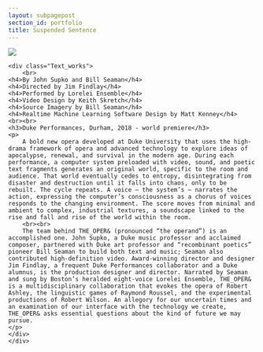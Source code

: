 ```yaml
---
layout: subpagepost
section_id: portfolio
title: Suspended Sentence
---
```

<div class="full">
    <div class="row">
        <div class="large-12 large-centered columns">
            <img src="../images/assets/Picture42.png">
     </div>
    </div>
 
    <div class="Text_works">
        <br>
    <h4>By John Supko and Bill Seaman</h4>
    <h4>Directed by Jim Findlay</h4>
    <h4>Performed by Lorelei Ensemble</h4>
    <h4>Video Design by Keith Skretch</h4>
    <h4>Source Imagery by Bill Seaman</h4>
    <h4>Realtime Machine Learning Software Design by Matt Kenney</h4>
    <br><br>
    <h3>Duke Performances, Durham, 2018 - world premiere</h3>
    <p>
        A bold new opera developed at Duke University that uses the high-drama framework of opera and advanced technology to explore ideas of apocalypse, renewal, and survival in the modern age. During each performance, a computer system preloaded with video, sound, and poetic text fragments generates an original world, specific to the room and audience. That world eventually cedes to entropy, disintegrating from disaster and destruction until it falls into chaos, only to be rebuilt. The cycle repeats. A voice — the system’s — narrates the action, expressing the computer’s consciousness as a chorus of voices responds to the changing environment. The score moves from minimal and ambient to complex, industrial textures, a soundscape linked to the rise and fall and rise of the world within the room.
        <br><br>
        The team behind THE_OPER& (pronounced “the operand”) is an accomplished one. John Supko, a Duke music professor and acclaimed composer, partnered with Duke art professor and “recombinant poetics” pioneer Bill Seaman to build both text and music; Seaman also contributed high-definition video. Award-winning director and designer Jim Findlay, a frequent Duke Performances collaborator and a Duke alumnus, is the production designer and director. Narrated by Seaman and sung by Boston’s heralded eight-voice Lorelei Ensemble, THE_OPER& is a multidisciplinary collaboration that evokes the opera of Robert Ashley, the linguistic games of Raymond Roussel, and the experimental productions of Robert Wilson. An allegory for our uncertain times and an examination of our interface with the technology we create, THE_OPER& asks essential questions about the kind of future we may pursue.
    </p>
    </div>
    </div>